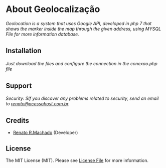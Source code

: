 # About Geolocalização

###### Geolocation is a system that uses Google API, developed in php 7 that shows the marker inside the map through the given address, using MYSQL File for more information database.

## Installation

###### Just download the files and configure the connection in the conexao.php file

## Support

###### Security:  SIf you discover any problems related to security, send an email to renato@acessohost.com.br

## Credits

- [Renato R.Machado](https://github.com/renatoribeiromachado) (Developer)

## License

The MIT License (MIT). Please see [License File](https://github.com/renatoribeiromachado/Geolocalizacao/blob/master/LICENSE) for more information.
